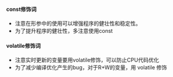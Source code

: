 #### const修饰词
- 注意在形参中的使用可以增强程序的健壮性和稳定性。
- 为了提升程序的健壮性，多注意使用const

#### volatile修饰词
- 注意实时更新的变量要用volatile修饰，可以防止CPU代码优化
- 为了减少编译优化产生的bug，对于R+W的变量，用 volatile 修饰
